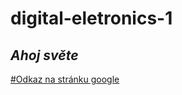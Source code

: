 # digital-eletronics-1
## *Ahoj světe*
[#Odkaz na stránku google](https://www.google.com "Google's Homepage")
